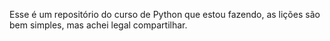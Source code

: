 
Esse é um repositório do curso de Python que estou fazendo, as lições são bem simples, mas achei legal compartilhar.
